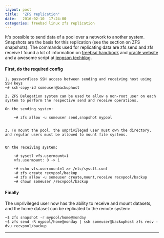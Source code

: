```yaml
---
layout: post
title:  "ZFS replication"
date:   2016-02-10  17:24:00
categories: freebsd linux zfs replication
---
```


It's possible to send data of a pool over a network to another system. Snapshots are the basis for this replication (see the section on ZFS snapshots). The commands used for replicating data are zfs send and zfs receive
I found a lot of information on [freebsd handbook] and [oracle website] and a awesome script at [jeppson techblog].


#### First, do the required config

    1. passwordless SSH access between sending and receiving host using SSH keys
    ~# ssh-copy-id someuser@backuphost 

    2. ZFS Delegation system can be used to allow a non-root user on each system to perform the respective send and receive operations.

    On the sending system:

        ~# zfs allow -u someuser send,snapshot mypool

    
    3. To mount the pool, the unprivileged user must own the directory, and regular users must be allowed to mount file systems. 


    On the receiving system:

        ~# sysctl vfs.usermount=1
        vfs.usermount: 0 -> 1

        ~# echo vfs.usermount=1 >> /etc/sysctl.conf
        ~# zfs create recvpool/backup
        ~# zfs allow -u someuser create,mount,receive recvpool/backup
        ~# chown someuser /recvpool/backup

#### Finally
The unprivileged user now has the ability to receive and mount datasets, and the home dataset can be replicated to the remote system:

    
    ~$ zfs snapshot -r mypool/home@monday
    ~$ zfs send -R mypool/home@monday | ssh someuser@backuphost zfs recv -dvu recvpool/backup


---
[freebsd handbook]: <https://www.freebsd.org/doc/handbook/zfs-zfs.html>
[oracle website]:   <http://docs.oracle.com/cd/E18752_01/html/819-5461/gbchx.html#gbinw>
[jeppson techblog]: <https://techblog.jeppson.org/2014/10/zfs-remote-replication-script-with-reporting>
